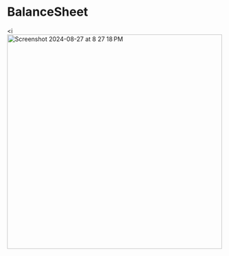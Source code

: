 # BalanceSheet

<i<img width="501" alt="Screenshot 2024-08-27 at 8 27 18 PM" src="https://github.com/user-attachments/assets/93d5ae82-8337-47c8-ae1c-5babc33b9a95">